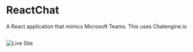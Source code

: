 # ReactChat

A React application that mimics Microsoft Teams. This uses Chatengine.io

##

![Live Site](https://boring-bose-39fcec.netlify.app/)
